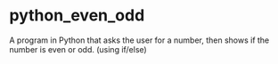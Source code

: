 # python_even_odd
A program in Python that asks the user for a number, then shows if the number is even or odd. (using if/else)
